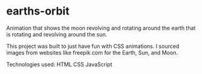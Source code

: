 # earths-orbit
Animation that shows the moon revolving and rotating around the earth that is rotating and revolving around the sun.

This project was built to just have fun with CSS animations.
I sourced images from websites like freepik.com for the Earth, Sun, and Moon.

Technologies used:
  HTML
  CSS
  JavaScript
